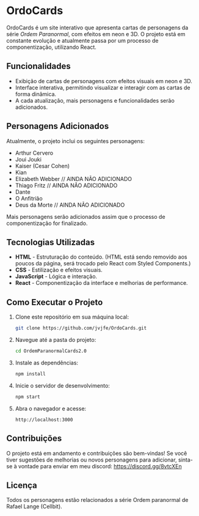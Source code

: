 # OrdoCards

OrdoCards é um site interativo que apresenta cartas de personagens da série *Ordem Paranormal*, com efeitos em neon e 3D. O projeto está em constante evolução e atualmente passa por um processo de componentização, utilizando React. 

## Funcionalidades

- Exibição de cartas de personagens com efeitos visuais em neon e 3D.
- Interface interativa, permitindo visualizar e interagir com as cartas de forma dinâmica.
- A cada atualização, mais personagens e funcionalidades serão adicionados.

## Personagens Adicionados

Atualmente, o projeto inclui os seguintes personagens:
- Arthur Cervero
- Joui Jouki
- Kaiser (Cesar Cohen)
- Kian
- Elizabeth Webber // AINDA NÃO ADICIONADO
- Thiago Fritz // AINDA NÃO ADICIONADO
- Dante
- O Anfitrião
- Deus da Morte // AINDA NÃO ADICIONADO

Mais personagens serão adicionados assim que o processo de componentização for finalizado.

## Tecnologias Utilizadas

- **HTML** - Estruturação do conteúdo. (HTML está sendo removido aos poucos da página, será trocado pelo React com Styled Components.)
- **CSS** - Estilização e efeitos visuais.
- **JavaScript** - Lógica e interação.
- **React** - Componentização da interface e melhorias de performance.

## Como Executar o Projeto

1. Clone este repositório em sua máquina local:
   ```bash
   git clone https://github.com/jvjfe/OrdoCards.git
   ```

2. Navegue até a pasta do projeto:
   ```bash
   cd OrdemParanormalCards2.0
   ```

3. Instale as dependências:
   ```bash
   npm install
   ```

4. Inicie o servidor de desenvolvimento:
   ```bash
   npm start
   ```

5. Abra o navegador e acesse:
   ```
   http://localhost:3000
   ```

## Contribuições

O projeto está em andamento e contribuições são bem-vindas! Se você tiver sugestões de melhorias ou novos personagens para adicionar, sinta-se à vontade para enviar em meu discord: https://discord.gg/8vtcXEn 


## Licença

Todos os personagens estão relacionados a série Ordem paranormal de Rafael Lange (Cellbit).
